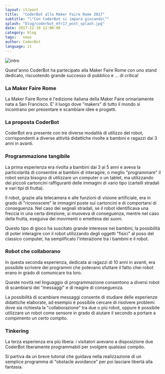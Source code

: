 ```yaml
---
layout: it/post
title:  "CoderBot alla Maker Faire Rome 2017"
subtitle: "\"Con CoderBot si impara giocando\""
splash: "blog/coderbot_mfr17_post_splash.jpg"
date: 2017-12-10 12:00:00
category: blog
tags:   news
author: CoderBot
language: it
---
```

![intro]({{site.baseurl}}/img/blog/coderbot_mfr17_post_splash.jpg)

Quest'anno CoderBot ha partecipato alla Maker Faire Rome con uno stand dedicato, riscuotendo grande successo di pubblico e ... di critica!

### La Maker Faire Rome
La Maker Faire Rome è l'edizione italiana della Maker Faire orinariamente nata a San Francisco. E' il luogo dove "makers" di tutto il mondo si incontrano per presentare e scambiare idee e progetti.

### La proposta CoderBot
CoderBot era presente con tre diverse modalità di utilizzo del robot, corrispondenti a diverse attività didattiche rivolte a bambini e ragazzi dai 3 anni in avanti.

### Programmazione tangibile
La prima esperienza era rivolta a bambini dai 3 ai 5 anni e aveva la particolarità di consentire ai bambini di interagire, o meglio "programmare" il robot senza bisogno di utilizzare un computer o un tablet, ma utilizzando dei piccoli cartoncini raffiguranti delle immagini di vario tipo (cartelli stradali e vari tipi di frutta).

Il robot, grazie alla telecamera e alle funzioni di visione artificiale, era in grado di "riconoscere" le immagini poste sui cartoncini e di comportarsi di conseguenza.
Nel caso dei segnali stradali, se il robot identificava una freccia in una certa direzione, si muoveva di conseguenza, mentre nel caso della frutta, eseguiva dei movimenti o emetteva dei suoni.

Questo tipo di gioco ha suscitato grande interesse nei bambini, la possibilità di poter interagire con il robot utilizzando degli oggetti "fisici" al poso del classico computer, ha semplificato l'interazione tra i bambini e il robot.

### Robot che collaborano
In questa seconda esperienza, dedicata ai ragazzi di 10 anni in avanti, era possibile scrivere dei programmi che potevano sfuttare il fatto chei robot erano in grado di comunicare tra loro.

Queste novità nel linguaggio di programmazione consentono a diversi robot di scambiarsi dei "messaggi" e di reagire di conseguenza.

La possibilità di scambiare messaggi consente di studiare delle esperienze didattiche elaborate, ad esempio è possibile cercare di risolvere problemi dove sia richiesta la "collaborazione" tra due o più robot, oppure è possibile utilizzare un robot come sensore in grado di aiutare il secondo a portare a compimento un certo compito.

### Tinkering
La terza esperienza era più libera: i visitatori avevano a disposizione due CoderBot liberamente programmabili per svolgere qualsiasi compito.

Si partiva da un breve tutorial che guidava nella realizzazione di un semplice programma di "obstacle avoidance" per poi lasciare libertà alla fantasia.
